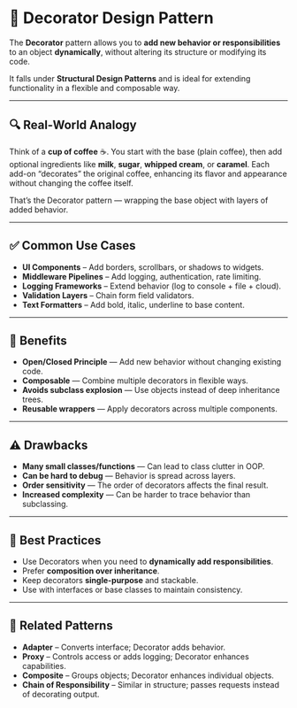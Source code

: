 # 🎁 Decorator Design Pattern

The **Decorator** pattern allows you to **add new behavior or responsibilities** to an object **dynamically**, without altering its structure or modifying its code.

It falls under **Structural Design Patterns** and is ideal for extending functionality in a flexible and composable way.

---

## 🔍 Real-World Analogy

Think of a **cup of coffee** ☕. You start with the base (plain coffee), then add optional ingredients like **milk**, **sugar**, **whipped cream**, or **caramel**. Each add-on “decorates” the original coffee, enhancing its flavor and appearance without changing the coffee itself.

That’s the Decorator pattern — wrapping the base object with layers of added behavior.

---

## ✅ Common Use Cases

- **UI Components** – Add borders, scrollbars, or shadows to widgets.
- **Middleware Pipelines** – Add logging, authentication, rate limiting.
- **Logging Frameworks** – Extend behavior (log to console + file + cloud).
- **Validation Layers** – Chain form field validators.
- **Text Formatters** – Add bold, italic, underline to base content.

---

## 🧠 Benefits

- **Open/Closed Principle** — Add new behavior without changing existing code.
- **Composable** — Combine multiple decorators in flexible ways.
- **Avoids subclass explosion** — Use objects instead of deep inheritance trees.
- **Reusable wrappers** — Apply decorators across multiple components.

---

## ⚠️ Drawbacks

- **Many small classes/functions** — Can lead to class clutter in OOP.
- **Can be hard to debug** — Behavior is spread across layers.
- **Order sensitivity** — The order of decorators affects the final result.
- **Increased complexity** — Can be harder to trace behavior than subclassing.

---

## 📌 Best Practices

- Use Decorators when you need to **dynamically add responsibilities**.
- Prefer **composition over inheritance**.
- Keep decorators **single-purpose** and stackable.
- Use with interfaces or base classes to maintain consistency.

---

## 🔗 Related Patterns

- **Adapter** – Converts interface; Decorator adds behavior.
- **Proxy** – Controls access or adds logging; Decorator enhances capabilities.
- **Composite** – Groups objects; Decorator enhances individual objects.
- **Chain of Responsibility** – Similar in structure; passes requests instead of decorating output.
